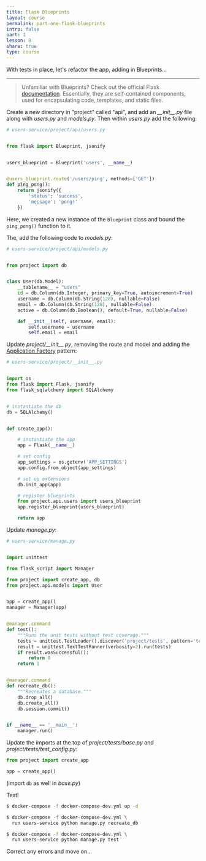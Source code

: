 ```yaml
---
title: Flask Blueprints
layout: course
permalink: part-one-flask-blueprints
intro: false
part: 1
lesson: 8
share: true
type: course
---
```


With tests in place, let's refactor the app, adding in Blueprints...

---

> Unfamiliar with Blueprints? Check out the official Flask [documentation](http://flask.pocoo.org/docs/0.12/blueprints/). Essentially, they are self-contained components, used for encapsulating code, templates, and static files.

Create a new directory in "project" called "api", and add an *\_\_init\_\_.py* file along with *users.py* and *models.py*. Then within *users.py* add the following:

```python
# users-service/project/api/users.py


from flask import Blueprint, jsonify


users_blueprint = Blueprint('users', __name__)


@users_blueprint.route('/users/ping', methods=['GET'])
def ping_pong():
    return jsonify({
        'status': 'success',
        'message': 'pong!'
    })
```

Here, we created a new instance of the `Blueprint` class and bound the `ping_pong()` function to it.

The, add the following code to *models.py*:

```python
# users-service/project/api/models.py


from project import db


class User(db.Model):
    __tablename__ = "users"
    id = db.Column(db.Integer, primary_key=True, autoincrement=True)
    username = db.Column(db.String(128), nullable=False)
    email = db.Column(db.String(128), nullable=False)
    active = db.Column(db.Boolean(), default=True, nullable=False)

    def __init__(self, username, email):
        self.username = username
        self.email = email
```

Update *project/\_\_init\_\_.py*, removing the route and model and adding the [Application Factory](http://flask.pocoo.org/docs/0.12/patterns/appfactories/) pattern:

```python
# users-service/project/__init__.py


import os
from flask import Flask, jsonify
from flask_sqlalchemy import SQLAlchemy


# instantiate the db
db = SQLAlchemy()


def create_app():

    # instantiate the app
    app = Flask(__name__)

    # set config
    app_settings = os.getenv('APP_SETTINGS')
    app.config.from_object(app_settings)

    # set up extensions
    db.init_app(app)

    # register blueprints
    from project.api.users import users_blueprint
    app.register_blueprint(users_blueprint)

    return app
```

Update *manage.py*:

```python
# users-service/manage.py


import unittest

from flask_script import Manager

from project import create_app, db
from project.api.models import User


app = create_app()
manager = Manager(app)


@manager.command
def test():
    """Runs the unit tests without test coverage."""
    tests = unittest.TestLoader().discover('project/tests', pattern='test*.py')
    result = unittest.TextTestRunner(verbosity=2).run(tests)
    if result.wasSuccessful():
        return 0
    return 1


@manager.command
def recreate_db():
    """Recreates a database."""
    db.drop_all()
    db.create_all()
    db.session.commit()


if __name__ == '__main__':
    manager.run()
```

Update the imports at the top of *project/tests/base.py* and *project/tests/test_config.py*:

```python
from project import create_app

app = create_app()
```

(import `db` as well in *base.py*)

Test!

```sh
$ docker-compose -f docker-compose-dev.yml up -d

$ docker-compose -f docker-compose-dev.yml \
  run users-service python manage.py recreate_db

$ docker-compose -f docker-compose-dev.yml \
  run users-service python manage.py test
```

Correct any errors and move on...
